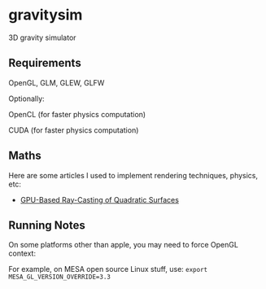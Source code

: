 # gravitysim

3D gravity simulator

## Requirements

OpenGL, GLM, GLEW, GLFW

Optionally:

OpenCL (for faster physics computation)

CUDA (for faster physics computation)


## Maths

Here are some articles I used to implement rendering techniques, physics, etc:

  - [GPU-Based Ray-Casting of Quadratic Surfaces](http://reality.cs.ucl.ac.uk/projects/quadrics/pbg06.pdf)


## Running Notes

On some platforms other than apple, you may need to force OpenGL context:

For example, on MESA open source Linux stuff, use: ` export MESA_GL_VERSION_OVERRIDE=3.3 `

